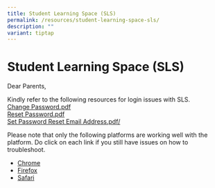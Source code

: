 ```yaml
---
title: Student Learning Space (SLS)
permalink: /resources/student-learning-space-sls/
description: ""
variant: tiptap
---
```

Student Learning Space (SLS)
============================

Dear Parents,  
  
Kindly refer to the following resources for login issues with SLS.  
<a href="/files/SLS/Change%20Password.pdf" target="_blank">Change Password.pdf</a><br>
<a href="/files/SLS/Reset%20Password.pdf" target="_blank">Reset Password.pdf</a><br>
<a href="/files/SLS/Set%20Password%20Reset%20Email%20Address.pdf" target="_blank">Set Password Reset Email Address.pdf/</a>

  
Please note that only the following platforms are working well with the platform. Do click on each link if you still have issues on how to troubleshoot.  

*   <a href="https://support.google.com/chrome_webstore/answer/2664769?rd=1" target="_blank">Chrome</a>
*   <a href="https://support.mozilla.org/en-US/kb/disable-or-remove-add-ons" target="_blank">Firefox</a>
*   <a href="https://support.apple.com/en-us/HT203051" target="_blank">Safari</a>